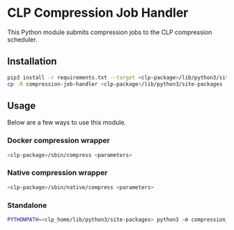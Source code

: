 # CLP Compression Job Handler

This Python module submits compression jobs to the CLP compression scheduler.

## Installation

```bash
pip3 install -r requirements.txt --target <clp-package>/lib/python3/site-packages
cp -R compression-job-handler <clp-package>/lib/python3/site-packages
```

## Usage

Below are a few ways to use this module.

### Docker compression wrapper

```bash
<clp-package>/sbin/compress <parameters>
```

### Native compression wrapper

```bash
<clp-package>/sbin/native/compress <parameters>
```

### Standalone

```bash
PYTHONPATH=<clp_home/lib/python3/site-packages> python3 -m compression_job_handler <parameters>
```
